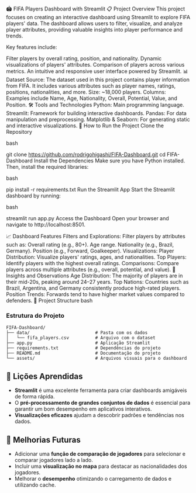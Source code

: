 🏟️ FIFA Players Dashboard with Streamlit
📋 Project Overview
This project focuses on creating an interactive dashboard using Streamlit to explore FIFA players' data. The dashboard allows users to filter, visualize, and analyze player attributes, providing valuable insights into player performance and trends.

Key features include:

Filter players by overall rating, position, and nationality.
Dynamic visualizations of players' attributes.
Comparison of players across various metrics.
An intuitive and responsive user interface powered by Streamlit.
📊 Dataset
Source: The dataset used in this project contains player information from FIFA. It includes various attributes such as player names, ratings, positions, nationalities, and more.
Size: ~18,000 players.
Columns: Examples include Name, Age, Nationality, Overall, Potential, Value, and Position.
🛠️ Tools and Technologies
Python: Main programming language.
Streamlit: Framework for building interactive dashboards.
Pandas: For data manipulation and preprocessing.
Matplotlib & Seaborn: For generating static and interactive visualizations.
🚀 How to Run the Project
Clone the Repository

bash

git clone https://github.com/rodrigohigashi/FIFA-Dashboard.git
cd FIFA-Dashboard
Install the Dependencies
Make sure you have Python installed. Then, install the required libraries:

bash

pip install -r requirements.txt
Run the Streamlit App
Start the Streamlit dashboard by running:

bash

streamlit run app.py
Access the Dashboard
Open your browser and navigate to http://localhost:8501.

📈 Dashboard Features
Filters and Explorations:
Filter players by attributes such as:
Overall rating (e.g., 80+).
Age range.
Nationality (e.g., Brazil, Germany).
Position (e.g., Forward, Goalkeeper).
Visualizations:
Player Distribution: Visualize players' ratings, ages, and nationalities.
Top Players: Identify players with the highest overall ratings.
Comparisons: Compare players across multiple attributes (e.g., overall, potential, and value).
🎯 Insights and Observations
Age Distribution: The majority of players are in their mid-20s, peaking around 24–27 years.
Top Nations: Countries such as Brazil, Argentina, and Germany consistently produce high-rated players.
Position Trends: Forwards tend to have higher market values compared to defenders.
📂 Project Structure
bash

### Estrutura do Projeto

```plaintext
FIFA-Dashboard/
├── data/                         # Pasta com os dados
│   └── fifa_players.csv          # Arquivo com o dataset
├── app.py                        # Aplicação Streamlit
├── requirements.txt              # Dependências do projeto
├── README.md                     # Documentação do projeto
└── assets/                       # Arquivos visuais para o dashboard
```

## 🧠 Lições Aprendidas

- **Streamlit** é uma excelente ferramenta para criar dashboards amigáveis de forma rápida.
- O **pré-processamento de grandes conjuntos de dados** é essencial para garantir um bom desempenho em aplicativos interativos.
- **Visualizações eficazes** ajudam a descobrir padrões e tendências nos dados.

## 🌟 Melhorias Futuras

- Adicionar uma **função de comparação de jogadores** para selecionar e comparar jogadores lado a lado.
- Incluir uma **visualização no mapa** para destacar as nacionalidades dos jogadores.
- Melhorar o **desempenho** otimizando o carregamento de dados e utilizando cache.

